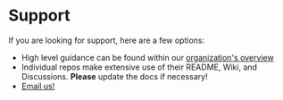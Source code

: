 # Support

If you are looking for support, here are a few options:

- High level guidance can be found within our [organization's overview](https://github.com/Lephuocthanh2000)
- Individual repos make extensive use of their README, Wiki, and Discussions. **Please** update the docs if necessary!
- [Email us!](mailto:brett@dudo.io)
